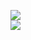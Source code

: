 [![](https://img.shields.io/badge/Made%20With-Github%20Spray-lightgrey.svg?style=for-the-badge&logo=github)](https://github.com/Annihil/github-spray#7103)  
[![](https://i.imgur.com/2DrTn0Z.gif)](https://github.com/Annihil/github-spray)